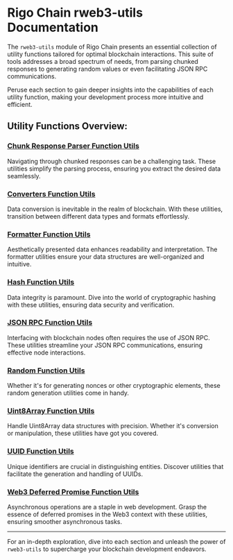 # Rigo Chain rweb3-utils Documentation

The `rweb3-utils` module of Rigo Chain presents an essential collection of utility functions tailored for optimal blockchain interactions. This suite of tools addresses a broad spectrum of needs, from parsing chunked responses to generating random values or even facilitating JSON RPC communications.

Peruse each section to gain deeper insights into the capabilities of each utility function, making your development process more intuitive and efficient.

## Utility Functions Overview:

### [Chunk Response Parser Function Utils](./chunk_response_parser.md)
Navigating through chunked responses can be a challenging task. These utilities simplify the parsing process, ensuring you extract the desired data seamlessly.

### [Converters Function Utils](./converters.md)
Data conversion is inevitable in the realm of blockchain. With these utilities, transition between different data types and formats effortlessly.

### [Formatter Function Utils](./formatter.md)
Aesthetically presented data enhances readability and interpretation. The formatter utilities ensure your data structures are well-organized and intuitive.

### [Hash Function Utils](./hash.md)
Data integrity is paramount. Dive into the world of cryptographic hashing with these utilities, ensuring data security and verification.

### [JSON RPC Function Utils](./json_rpc.md)
Interfacing with blockchain nodes often requires the use of JSON RPC. These utilities streamline your JSON RPC communications, ensuring effective node interactions.

### [Random Function Utils](./random.md)
Whether it's for generating nonces or other cryptographic elements, these random generation utilities come in handy.

### [Uint8Array Function Utils](./uint8array.md)
Handle Uint8Array data structures with precision. Whether it's conversion or manipulation, these utilities have got you covered.

### [UUID Function Utils](./uuid.md)
Unique identifiers are crucial in distinguishing entities. Discover utilities that facilitate the generation and handling of UUIDs.

### [Web3 Deferred Promise Function Utils](./web3_deferred_promise.md)
Asynchronous operations are a staple in web development. Grasp the essence of deferred promises in the Web3 context with these utilities, ensuring smoother asynchronous tasks.

---

For an in-depth exploration, dive into each section and unleash the power of `rweb3-utils` to supercharge your blockchain development endeavors.
